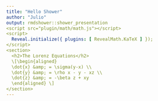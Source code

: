 ```yaml
---
title: "Hello Shower"
author: "Julio"
output: rmdshower::shower_presentation
<script src="plugin/math/math.js"></script>
<script>
  Reveal.initialize({ plugins: [ RevealMath.KaTeX ] });
</script>
<section>
  <h2>The Lorenz Equations</h2>
  \[\begin{aligned}
  \dot{x} &amp; = \sigma(y-x) \\
  \dot{y} &amp; = \rho x - y - xz \\
  \dot{z} &amp; = -\beta z + xy
  \end{aligned} \]
</section>
---
```

